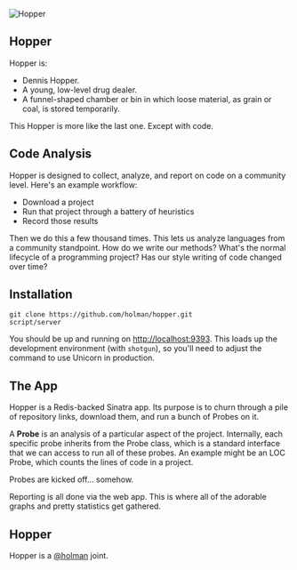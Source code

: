 ![Hopper](http://cl.ly/2j2J1e2l15161h17352n/hopper.png)

## Hopper

Hopper is:

- Dennis Hopper.
- A young, low-level drug dealer.
- A funnel-shaped chamber or bin in which loose material, as grain or coal, is
  stored temporarily.

This Hopper is more like the last one. Except with code.

## Code Analysis

Hopper is designed to collect, analyze, and report on code on a community level.
Here's an example workflow:

- Download a project
- Run that project through a battery of heuristics
- Record those results

Then we do this a few thousand times. This lets us analyze languages from a
community standpoint. How do we write our methods? What's the normal lifecycle
of a programming project? Has our style writing of code changed over time?

## Installation

    git clone https://github.com/holman/hopper.git
    script/server

You should be up and running on [http://localhost:9393](http://localhost:9393).
This loads up the development environment (with `shotgun`), so you'll need to
adjust the command to use Unicorn in production.

## The App

Hopper is a Redis-backed Sinatra app. Its purpose is to churn through a pile of
repository links, download them, and run a bunch of Probes on it.

A **Probe** is an analysis of a particular aspect of the project. Internally,
each specific probe inherits from the Probe class, which is a standard interface
that we can access to run all of these probes. An example might be an LOC Probe,
which counts the lines of code in a project.

Probes are kicked off... somehow.

Reporting is all done via the web app. This is where all of the adorable graphs
and pretty statistics get gathered.

## Hopper

Hopper is a [@holman](https://twitter.com/holman) joint.